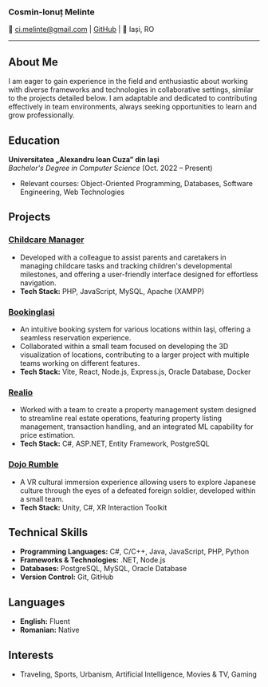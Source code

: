 ### **Cosmin-Ionuț Melinte**

📧 [ci.melinte@gmail.com](mailto\:ci.melinte@gmail.com) | [GitHub](https://github.com/cosminmelinte) | 📍 Iași, RO

---

## **About Me**

I am eager to gain experience in the field and enthusiastic about working with diverse frameworks and technologies in collaborative settings, similar to the projects detailed below.
I am adaptable and dedicated to contributing effectively in team environments, always seeking opportunities to learn and grow professionally. 

## **Education**

**Universitatea „Alexandru Ioan Cuza” din Iași**\
*Bachelor's Degree in Computer Science* (Oct. 2022 – Present)

- Relevant courses: Object-Oriented Programming, Databases, Software Engineering, Web Technologies

## **Projects**

### **[Childcare Manager](https://github.com/Spaghedi3/ChildCare-Manager)**

- Developed with a colleague to assist parents and caretakers in managing childcare tasks and tracking children's developmental milestones, and offering a user-friendly interface designed for effortless navigation.
- **Tech Stack:** PHP, JavaScript, MySQL, Apache (XAMPP)

### **[BookingIasi](https://github.com/vladsuper5555/BookingIasi)**

- An intuitive booking system for various locations within Iaşi, offering a seamless reservation experience.
- Collaborated within a small team focused on developing the 3D visualization of locations, contributing to a larger project with multiple teams working on different features.
- **Tech Stack:** Vite, React, Node.js, Express.js, Oracle Database, Docker

### **[Realio](https://realio-five.vercel.app/)**

- Worked with a team to create a property management system designed to streamline real estate operations, featuring property listing management, transaction handling, and an integrated ML capability for price estimation.
- **Tech Stack:** C#, ASP.NET, Entity Framework, PostgreSQL

### **[Dojo Rumble](https://www.youtube.com/watch?v=n8yishOh6F8)**

- A VR cultural immersion experience allowing users to explore Japanese culture through the eyes of a defeated foreign soldier, developed within a small team.
- **Tech Stack:** Unity, C#, XR Interaction Toolkit

## **Technical Skills**

- **Programming Languages:** C#, C/C++, Java, JavaScript, PHP, Python
- **Frameworks & Technologies:** .NET, Node.js
- **Databases:** PostgreSQL, MySQL, Oracle Database
- **Version Control:** Git, GitHub

## **Languages**

- **English:** Fluent
- **Romanian:** Native

## **Interests** 
- Traveling, Sports, Urbanism, Artificial Intelligence, Movies & TV, Gaming
